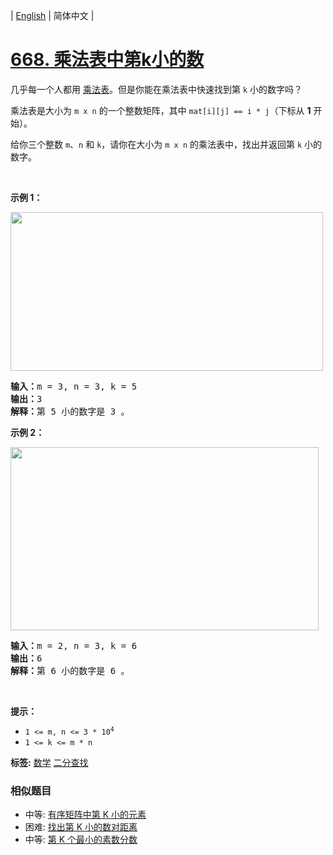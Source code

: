| [English](README_EN.md) | 简体中文 |

# [668. 乘法表中第k小的数](https://leetcode-cn.com/problems/kth-smallest-number-in-multiplication-table)
<p>几乎每一个人都用&nbsp;<a href="https://baike.baidu.com/item/%E4%B9%98%E6%B3%95%E8%A1%A8">乘法表</a>。但是你能在乘法表中快速找到第 <code>k</code> 小的数字吗？</p>

<p>乘法表是大小为 <code>m x n</code> 的一个整数矩阵，其中&nbsp;<code>mat[i][j] == i * j</code>（下标从 <strong>1</strong> 开始）。</p>

<p>给你三个整数 <code>m</code>、<code>n</code> 和 <code>k</code>，请你在大小为&nbsp;<code>m x n</code> 的乘法表中，找出并返回第 <code>k</code>&nbsp;小的数字。</p>

<div class="original__bRMd">
<div>
<p>&nbsp;</p>

<p><strong>示例 1：</strong></p>
<img alt="" src="https://assets.leetcode.com/uploads/2021/05/02/multtable1-grid.jpg" style="width: 500px; height: 254px;" />
<pre>
<strong>输入：</strong>m = 3, n = 3, k = 5
<strong>输出：</strong>3
<strong>解释：</strong>第 5 小的数字是 3 。
</pre>

<p><strong>示例 2：</strong></p>
<img alt="" src="https://assets.leetcode.com/uploads/2021/05/02/multtable2-grid.jpg" style="width: 493px; height: 293px;" />
<pre>
<strong>输入：</strong>m = 2, n = 3, k = 6
<strong>输出：</strong>6
<strong>解释：</strong>第 6 小的数字是 6 。
</pre>

<p>&nbsp;</p>

<p><strong>提示：</strong></p>

<ul>
	<li><code>1 &lt;= m, n &lt;= 3 * 10<sup>4</sup></code></li>
	<li><code>1 &lt;= k &lt;= m * n</code></li>
</ul>
</div>
</div>

**标签:**  [数学](https://leetcode-cn.com/tag/math) [二分查找](https://leetcode-cn.com/tag/binary-search) 
 ### 相似题目
- 中等:	[有序矩阵中第 K 小的元素](https://leetcode-cn.com/problems/kth-smallest-element-in-a-sorted-matrix) 
- 困难:	[找出第 K 小的数对距离](https://leetcode-cn.com/problems/find-k-th-smallest-pair-distance) 
- 中等:	[第 K 个最小的素数分数](https://leetcode-cn.com/problems/k-th-smallest-prime-fraction) 
